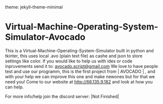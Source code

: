 theme: jekyll-theme-minimal
# Virtual-Machine-Operating-System-Simulator-Avocado
This is a Virtual-Machine-Operating-System-Simulator built in python and tkinter, this uses local .avo (plain text file) as cashe and json to store settings like color.
If you would like to help us with ides or code inpruvements send it to: avocado.script@gmail.com 
We love to have people test and use our programm, this is the first project from  | AVOCADO | , and with your help we can improve this one and make newones but for that we need you!
Come to our website at http://66.135.9.182 and look at how you can help.

For more info/help join the discord server: |Not Finished|
